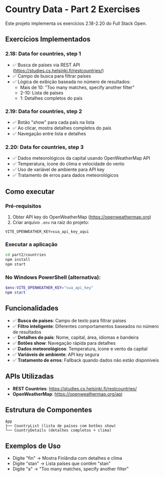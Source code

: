 # Country Data - Part 2 Exercises

Este projeto implementa os exercícios 2.18-2.20 do Full Stack Open.

## Exercícios Implementados

### 2.18: Data for countries, step 1
- ✅ Busca de países via REST API (https://studies.cs.helsinki.fi/restcountries/)
- ✅ Campo de busca para filtrar países
- ✅ Lógica de exibição baseada no número de resultados:
  - Mais de 10: "Too many matches, specify another filter"
  - 2-10: Lista de países
  - 1: Detalhes completos do país

### 2.19: Data for countries, step 2
- ✅ Botão "show" para cada país na lista
- ✅ Ao clicar, mostra detalhes completos do país
- ✅ Navegação entre lista e detalhes

### 2.20: Data for countries, step 3
- ✅ Dados meteorológicos da capital usando OpenWeatherMap API
- ✅ Temperatura, ícone do clima e velocidade do vento
- ✅ Uso de variável de ambiente para API key
- ✅ Tratamento de erros para dados meteorológicos

## Como executar

### Pré-requisitos
1. Obter API key do OpenWeatherMap (https://openweathermap.org)
2. Criar arquivo `.env` na raiz do projeto:
```
VITE_OPENWEATHER_KEY=sua_api_key_aqui
```

### Executar a aplicação
```bash
cd part2/countries
npm install
npm start
```

### No Windows PowerShell (alternativa):
```powershell
$env:VITE_OPENWEATHER_KEY="sua_api_key" 
npm start
```

## Funcionalidades

- ✅ **Busca de países**: Campo de texto para filtrar países
- ✅ **Filtro inteligente**: Diferentes comportamentos baseados no número de resultados
- ✅ **Detalhes do país**: Nome, capital, área, idiomas e bandeira
- ✅ **Botões show**: Navegação rápida para detalhes
- ✅ **Dados meteorológicos**: Temperatura, ícone e vento da capital
- ✅ **Variáveis de ambiente**: API key segura
- ✅ **Tratamento de erros**: Fallback quando dados não estão disponíveis

## APIs Utilizadas

- **REST Countries**: https://studies.cs.helsinki.fi/restcountries/
- **OpenWeatherMap**: https://openweathermap.org/api

## Estrutura de Componentes

```
App
├── CountryList (lista de países com botões show)
└── CountryDetails (detalhes completos + clima)
```

## Exemplos de Uso

- Digite "fin" → Mostra Finlândia com detalhes e clima
- Digite "stan" → Lista países que contêm "stan"
- Digite "a" → "Too many matches, specify another filter"

